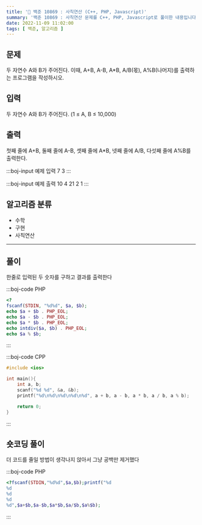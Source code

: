 ```yaml
---
title: '🏅 백준 10869 : 사칙연산 (C++, PHP, Javascript)'
summary: '백준 10869 : 사칙연산 문제를 C++, PHP, Javascript로 풀이한 내용입니다.'
date: 2022-11-09 11:02:00
tags: [ 백준, 알고리즘 ]
---
```


## 문제

두 자연수 A와 B가 주어진다. 이때, A+B, A-B, A\*B, A/B(몫), A%B(나머지)를 출력하는 프로그램을 작성하시오.

## 입력

두 자연수 A와 B가 주어진다. (1 ≤ A, B ≤ 10,000)

## 출력

첫째 줄에 A+B, 둘째 줄에 A-B, 셋째 줄에 A\*B, 넷째 줄에 A/B, 다섯째 줄에 A%B를 출력한다.

:::boj-input 예제 입력
7 3
:::

:::boj-input 예제 출력
10
4
21
2
1
:::

## 알고리즘 분류

- 수학
- 구현
- 사칙연산

---

## 풀이

한줄로 입력된 두 숫자를 구하고 결과를 출력한다

:::boj-code PHP

```php
<?
fscanf(STDIN, "%d%d", $a, $b);
echo $a + $b . PHP_EOL;
echo $a - $b . PHP_EOL;
echo $a * $b . PHP_EOL;
echo intdiv($a, $b) . PHP_EOL;
echo $a % $b;
```

:::

:::boj-code CPP

```cpp
#include <ios>

int main(){
    int a, b;
    scanf("%d %d", &a, &b);
    printf("%d\n%d\n%d\n%d\n%d", a + b, a - b, a * b, a / b, a % b);

    return 0;
}
```

:::

## 숏코딩 풀이

더 코드를 줄일 방법이 생각나지 앉아서 그냥 공백만 제거했다

:::boj-code PHP

```php
<?fscanf(STDIN,"%d%d",$a,$b);printf("%d
%d
%d
%d
%d",$a+$b,$a-$b,$a*$b,$a/$b,$a%$b);
```

:::
